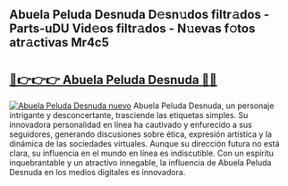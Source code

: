 ## Abuela Peluda Desnuda D𝚎sn𝚞dos filtr𝚊dos - Parts-uDU Vid𝚎os filtr𝚊dos - N𝚞evas f𝚘tos atr𝚊ctivas Mr4c5

# <h2><a href="http://mb3nsa5.tromn.icu/?c=Abuela+Peluda+Desnuda">🔗👉👉👉 Abuela Peluda Desnuda 🔗🔗</a></h2>

[![Abuela Peluda Desnuda nuevo](https://i.imgur.com/pEAQMta.gif)](http://mb3nsa5.tromn.icu/?c=Abuela+Peluda+Desnuda)
Abuela Peluda Desnuda, un personaje intrigante y desconcertante, trasciende las etiquetas simples. Su innovadora personalidad en línea ha cautivado y enfurecido a sus seguidores, generando discusiones sobre ética, expresión artística y la dinámica de las sociedades virtuales. Aunque su dirección futura no está clara, su influencia en el mundo en línea es indiscutible. Con un espíritu inquebrantable y un atractivo innegable, la influencia de Abuela Peluda Desnuda en los medios digitales es innovadora.
